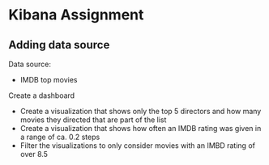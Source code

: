 # Kibana Assignment

## Adding data source

Data source:
- IMDB top movies

Create a dashboard
- Create a visualization that shows only the top 5 directors and how many movies they directed that are part of the list
- Create a visualization that shows how often an IMDB rating was given in a range of ca. 0.2 steps
- Filter the visualizations to only consider movies with an IMBD rating of over 8.5